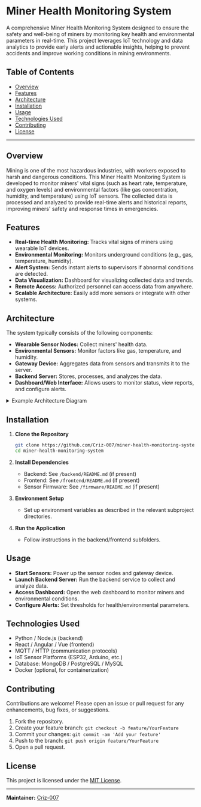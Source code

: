 # Miner Health Monitoring System

A comprehensive Miner Health Monitoring System designed to ensure the safety and well-being of miners by monitoring key health and environmental parameters in real-time. This project leverages IoT technology and data analytics to provide early alerts and actionable insights, helping to prevent accidents and improve working conditions in mining environments.

## Table of Contents

- [Overview](#overview)
- [Features](#features)
- [Architecture](#architecture)
- [Installation](#installation)
- [Usage](#usage)
- [Technologies Used](#technologies-used)
- [Contributing](#contributing)
- [License](#license)

---

## Overview

Mining is one of the most hazardous industries, with workers exposed to harsh and dangerous conditions. This Miner Health Monitoring System is developed to monitor miners' vital signs (such as heart rate, temperature, and oxygen levels) and environmental factors (like gas concentration, humidity, and temperature) using IoT sensors. The collected data is processed and analyzed to provide real-time alerts and historical reports, improving miners' safety and response times in emergencies.

## Features

- **Real-time Health Monitoring:** Tracks vital signs of miners using wearable IoT devices.
- **Environmental Monitoring:** Monitors underground conditions (e.g., gas, temperature, humidity).
- **Alert System:** Sends instant alerts to supervisors if abnormal conditions are detected.
- **Data Visualization:** Dashboard for visualizing collected data and trends.
- **Remote Access:** Authorized personnel can access data from anywhere.
- **Scalable Architecture:** Easily add more sensors or integrate with other systems.

## Architecture

The system typically consists of the following components:

- **Wearable Sensor Nodes:** Collect miners' health data.
- **Environmental Sensors:** Monitor factors like gas, temperature, and humidity.
- **Gateway Device:** Aggregates data from sensors and transmits it to the server.
- **Backend Server:** Stores, processes, and analyzes the data.
- **Dashboard/Web Interface:** Allows users to monitor status, view reports, and configure alerts.

<details>
<summary>Example Architecture Diagram</summary>

```
[Wearable Sensors]     [Environmental Sensors]
         \                   /
          \                 /
           [Gateway Device]
                  |
            [Backend Server]
                  |
           [Web Dashboard]
```
</details>

## Installation

1. **Clone the Repository**
   ```bash
   git clone https://github.com/Criz-007/miner-health-monitoring-system.git
   cd miner-health-monitoring-system
   ```

2. **Install Dependencies**
   - Backend: See `/backend/README.md` (if present)
   - Frontend: See `/frontend/README.md` (if present)
   - Sensor Firmware: See `/firmware/README.md` (if present)

3. **Environment Setup**
   - Set up environment variables as described in the relevant subproject directories.

4. **Run the Application**
   - Follow instructions in the backend/frontend subfolders.

## Usage

- **Start Sensors:** Power up the sensor nodes and gateway device.
- **Launch Backend Server:** Run the backend service to collect and analyze data.
- **Access Dashboard:** Open the web dashboard to monitor miners and environmental conditions.
- **Configure Alerts:** Set thresholds for health/environmental parameters.

## Technologies Used

- Python / Node.js (backend)
- React / Angular / Vue (frontend)
- MQTT / HTTP (communication protocols)
- IoT Sensor Platforms (ESP32, Arduino, etc.)
- Database: MongoDB / PostgreSQL / MySQL
- Docker (optional, for containerization)

## Contributing

Contributions are welcome! Please open an issue or pull request for any enhancements, bug fixes, or suggestions.

1. Fork the repository.
2. Create your feature branch: `git checkout -b feature/YourFeature`
3. Commit your changes: `git commit -am 'Add your feature'`
4. Push to the branch: `git push origin feature/YourFeature`
5. Open a pull request.

## License

This project is licensed under the [MIT License](LICENSE).

---

**Maintainer:** [Criz-007](https://github.com/Criz-007)
